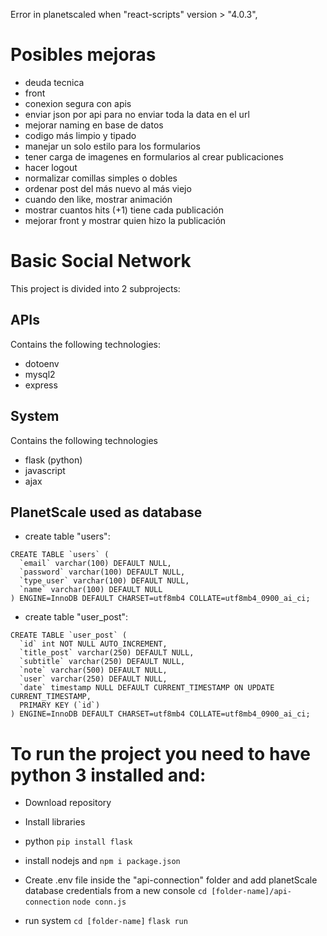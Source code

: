 Error in planetscaled when "react-scripts" version > "4.0.3",

# Posibles mejoras
- deuda tecnica
- front
- conexion segura con apis
- enviar json por api para no enviar toda la data en el url
- mejorar naming en base de datos
- codigo más limpio y tipado
- manejar un solo estilo para los formularios
- tener carga de imagenes en formularios al crear publicaciones
- hacer logout
- normalizar comillas simples o dobles
- ordenar post del más nuevo al más viejo
- cuando den like, mostrar animación 
- mostrar cuantos hits (+1) tiene cada publicación
- mejorar front y mostrar quien hizo la publicación
# Basic Social Network

This project is divided into 2 subprojects:

## APIs

Contains the following technologies:
* dotoenv
* mysql2
* express

## System

Contains the following technologies
* flask (python)
* javascript
* ajax

## PlanetScale used as database

* create table "users":
```
CREATE TABLE `users` (
  `email` varchar(100) DEFAULT NULL,
  `password` varchar(100) DEFAULT NULL,
  `type_user` varchar(100) DEFAULT NULL,
  `name` varchar(100) DEFAULT NULL
) ENGINE=InnoDB DEFAULT CHARSET=utf8mb4 COLLATE=utf8mb4_0900_ai_ci;
```

* create table "user_post":
```
CREATE TABLE `user_post` (
  `id` int NOT NULL AUTO_INCREMENT,
  `title_post` varchar(250) DEFAULT NULL,
  `subtitle` varchar(250) DEFAULT NULL,
  `note` varchar(500) DEFAULT NULL,
  `user` varchar(250) DEFAULT NULL,
  `date` timestamp NULL DEFAULT CURRENT_TIMESTAMP ON UPDATE CURRENT_TIMESTAMP,
  PRIMARY KEY (`id`)
) ENGINE=InnoDB DEFAULT CHARSET=utf8mb4 COLLATE=utf8mb4_0900_ai_ci;
```

# To run the project you need to have python 3 installed and:

* Download repository

* Install libraries

- python
`pip install flask`

- install nodejs and
`npm i package.json`

* Create .env file inside the "api-connection" folder and add planetScale database credentials
from a new console `cd [folder-name]/api-connection`
`node conn.js`

* run system
`cd [folder-name]`
` flask run `


